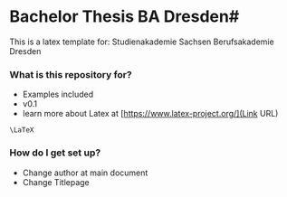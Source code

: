 # Bachelor Thesis BA Dresden#

This is a latex template for:
Studienakademie Sachsen Berufsakademie Dresden

### What is this repository for? ###

* Examples included 
* v0.1
* learn more about Latex at [https://www.latex-project.org/](Link URL)
```#!Latex 
\LaTeX 
``` 


### How do I get set up? ###

* Change author at main document
* Change Titlepage